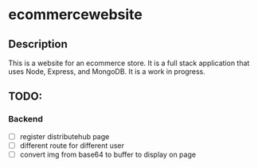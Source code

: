 # ecommercewebsite
## Description
This is a website for an ecommerce store. It is a full stack application that uses Node, Express, and 
MongoDB. It is a work in progress.

## TODO:
### Backend
- [ ] register distributehub page
- [ ] different route for different user
- [ ] convert img from base64 to buffer to display on page